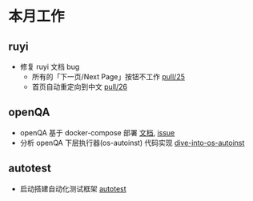 # 本月工作

## ruyi

- 修复 ruyi 文档 bug
    - 所有的「下一页/Next Page」按钮不工作 [pull/25](https://github.com/ruyisdk/docs/pull/25)
    - 首页自动重定向到中文 [pull/26](https://github.com/ruyisdk/docs/pull/26)

## openQA

- openQA 基于 docker-compose 部署 [文档](./202312_week2/openqa_docker.md), [issue](https://github.com/os-autoinst/openQA/issues/5384)
- 分析 openQA 下层执行器(os-autoinst) 代码实现 [dive-into-os-autoinst](../doc/openqa/dive-into-os-autoinst.md)

## autotest

- 启动搭建自动化测试框架 [autotest](https://gitee.com/yan-mingzhu/autotest-rs)
